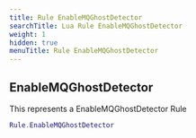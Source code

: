```yaml
---
title: Rule EnableMQGhostDetector
searchTitle: Lua Rule EnableMQGhostDetector
weight: 1
hidden: true
menuTitle: Rule EnableMQGhostDetector
---
```

## EnableMQGhostDetector

This represents a EnableMQGhostDetector Rule
```lua
Rule.EnableMQGhostDetector
```